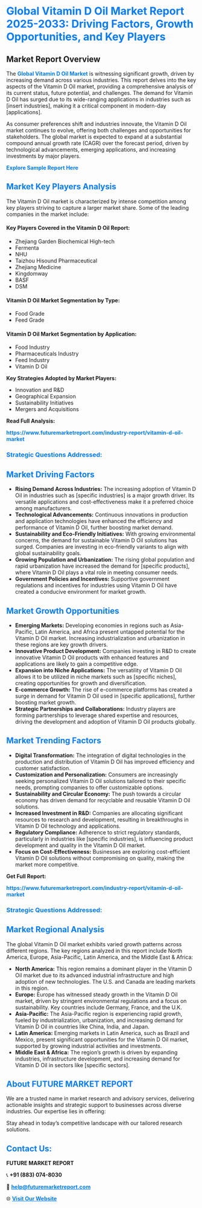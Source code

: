 <h1 style="color: #007BFF;">Global Vitamin D Oil Market Report 2025-2033: Driving Factors, Growth Opportunities, and Key Players</h1>

<section id="overview">
<h2>Market Report Overview</h2>
<p>The <a href="https://www.futuremarketreport.com/industry-report/vitamin-d-oil-market" style="color: #007BFF; text-decoration: none;"><strong>Global Vitamin D Oil Market</strong></a> is witnessing significant growth, driven by increasing demand across various industries. This report delves into the key aspects of the Vitamin D Oil market, providing a comprehensive analysis of its current status, future potential, and challenges. The demand for Vitamin D Oil has surged due to its wide-ranging applications in industries such as [insert industries], making it a critical component in modern-day [applications].</p>
<p>As consumer preferences shift and industries innovate, the Vitamin D Oil market continues to evolve, offering both challenges and opportunities for stakeholders. The global market is expected to expand at a substantial compound annual growth rate (CAGR) over the forecast period, driven by technological advancements, emerging applications, and increasing investments by major players.</p>
</section>

<section id="overview">
<p><a href="https://www.futuremarketreport.com/request-sample/reportId=125622" style="color: #007BFF; text-decoration: none;"><strong>Explore Sample Report Here</strong></a></p>
</section>

<section id="key-players">
<h2 style="color: #007BFF;">Market Key Players Analysis</h2>
<p>The Vitamin D Oil market is characterized by intense competition among key players striving to capture a larger market share. Some of the leading companies in the market include:</p>
<h4>Key Players Covered in the Vitamin D Oil Report:</h4>
<ul><li>Zhejiang Garden Biochemical High-tech</li><li>Fermenta</li><li>NHU</li><li>Taizhou Hisound Pharmaceutical</li><li>Zhejiang Medicine</li><li>Kingdomway</li><li>BASF</li><li>DSM</li></ul>
<h4>Vitamin D Oil Market Segmentation by Type:</h4>
<ul><li>Food Grade</li><li>Feed Grade</li></ul>

<h4>Vitamin D Oil Market Segmentation by Application:</h4>
<ul><li>Food Industry</li><li>Pharmaceuticals Industry</li><li>Feed Industry</li><li>Vitamin D Oil</li></ul>
<p><strong>Key Strategies Adopted by Market Players:</strong></p>
<ul>
<li>Innovation and R&D</li>
<li>Geographical Expansion</li>
<li>Sustainability Initiatives</li>
<li>Mergers and Acquisitions</li>
</ul>
</section>

<section>
<p><strong>Read Full Analysis: </strong></p><a href="https://www.futuremarketreport.com/industry-report/vitamin-d-oil-market" style="color: #007BFF; text-decoration: none;"><strong>https://www.futuremarketreport.com/industry-report/vitamin-d-oil-market</strong></a>
<h3 style="color: #007BFF;">Strategic Questions Addressed:</h3>
</section>

<section id="driving-factors">
<h2 style="color: #007BFF;">Market Driving Factors</h2>
<ul>
<li><strong>Rising Demand Across Industries:</strong> The increasing adoption of Vitamin D Oil in industries such as [specific industries] is a major growth driver. Its versatile applications and cost-effectiveness make it a preferred choice among manufacturers.</li>
<li><strong>Technological Advancements:</strong> Continuous innovations in production and application technologies have enhanced the efficiency and performance of Vitamin D Oil, further boosting market demand.</li>
<li><strong>Sustainability and Eco-Friendly Initiatives:</strong> With growing environmental concerns, the demand for sustainable Vitamin D Oil solutions has surged. Companies are investing in eco-friendly variants to align with global sustainability goals.</li>
<li><strong>Growing Population and Urbanization:</strong> The rising global population and rapid urbanization have increased the demand for [specific products], where Vitamin D Oil plays a vital role in meeting consumer needs.</li>
<li><strong>Government Policies and Incentives:</strong> Supportive government regulations and incentives for industries using Vitamin D Oil have created a conducive environment for market growth.</li>
</ul>
</section>

<section id="growth-opportunities">
<h2 style="color: #007BFF;">Market Growth Opportunities</h2>
<ul>
<li><strong>Emerging Markets:</strong> Developing economies in regions such as Asia-Pacific, Latin America, and Africa present untapped potential for the Vitamin D Oil market. Increasing industrialization and urbanization in these regions are key growth drivers.</li>
<li><strong>Innovative Product Development:</strong> Companies investing in R&D to create innovative Vitamin D Oil products with enhanced features and applications are likely to gain a competitive edge.</li>
<li><strong>Expansion into Niche Applications:</strong> The versatility of Vitamin D Oil allows it to be utilized in niche markets such as [specific niches], creating opportunities for growth and diversification.</li>
<li><strong>E-commerce Growth:</strong> The rise of e-commerce platforms has created a surge in demand for Vitamin D Oil used in [specific applications], further boosting market growth.</li>
<li><strong>Strategic Partnerships and Collaborations:</strong> Industry players are forming partnerships to leverage shared expertise and resources, driving the development and adoption of Vitamin D Oil products globally.</li>
</ul>
</section>

<section id="trending-factors">
<h2 style="color: #007BFF;">Market Trending Factors</h2>
<ul>
<li><strong>Digital Transformation:</strong> The integration of digital technologies in the production and distribution of Vitamin D Oil has improved efficiency and customer satisfaction.</li>
<li><strong>Customization and Personalization:</strong> Consumers are increasingly seeking personalized Vitamin D Oil solutions tailored to their specific needs, prompting companies to offer customizable options.</li>
<li><strong>Sustainability and Circular Economy:</strong> The push towards a circular economy has driven demand for recyclable and reusable Vitamin D Oil solutions.</li>
<li><strong>Increased Investment in R&D:</strong> Companies are allocating significant resources to research and development, resulting in breakthroughs in Vitamin D Oil technology and applications.</li>
<li><strong>Regulatory Compliance:</strong> Adherence to strict regulatory standards, particularly in industries like [specific industries], is influencing product development and quality in the Vitamin D Oil market.</li>
<li><strong>Focus on Cost-Effectiveness:</strong> Businesses are exploring cost-efficient Vitamin D Oil solutions without compromising on quality, making the market more competitive.</li>
</ul>
</section>

<section>
<p><strong>Get Full Report: </strong></p><a href="https://www.futuremarketreport.com/industry-report/vitamin-d-oil-market" style="color: #007BFF; text-decoration: none;"><strong>https://www.futuremarketreport.com/industry-report/vitamin-d-oil-market</strong></a>
<h3 style="color: #007BFF;">Strategic Questions Addressed:</h3>
</section>


<section id="regional-analysis">
<h2 style="color: #007BFF;">Market Regional Analysis</h2>
<p>The global Vitamin D Oil market exhibits varied growth patterns across different regions. The key regions analyzed in this report include North America, Europe, Asia-Pacific, Latin America, and the Middle East & Africa:</p>
<ul>
<li><strong>North America:</strong> This region remains a dominant player in the Vitamin D Oil market due to its advanced industrial infrastructure and high adoption of new technologies. The U.S. and Canada are leading markets in this region.</li>
<li><strong>Europe:</strong> Europe has witnessed steady growth in the Vitamin D Oil market, driven by stringent environmental regulations and a focus on sustainability. Key countries include Germany, France, and the U.K.</li>
<li><strong>Asia-Pacific:</strong> The Asia-Pacific region is experiencing rapid growth, fueled by industrialization, urbanization, and increasing demand for Vitamin D Oil in countries like China, India, and Japan.</li>
<li><strong>Latin America:</strong> Emerging markets in Latin America, such as Brazil and Mexico, present significant opportunities for the Vitamin D Oil market, supported by growing industrial activities and investments.</li>
<li><strong>Middle East & Africa:</strong> The region’s growth is driven by expanding industries, infrastructure development, and increasing demand for Vitamin D Oil in sectors like [specific sectors].</li>
</ul>
</section>

<footer>
<h2 style="color: #007BFF;">About FUTURE MARKET REPORT</h2>
<p>We are a trusted name in market research and advisory services, delivering actionable insights and strategic support to businesses across diverse industries. Our expertise lies in offering:</p>

<p>Stay ahead in today’s competitive landscape with our tailored research solutions.</p>

<h2 style="color: #007BFF;">Contact Us:</h2>
<p><strong>FUTURE MARKET REPORT</strong></p>
<p>📞 <strong>+91 (883) 074-8030</strong></p>
<p>📧 <strong><a href="mailto:help@futuremarketreport.com" style="color: #007BFF;">help@futuremarketreport.com</a></strong></p>
<p>🌐 <strong><a href="https://www.futuremarketreport.com/" style="color: #007BFF;">Visit Our Website</a></strong></p>
</footer>